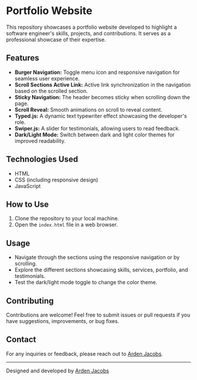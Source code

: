 # Portfolio Website

This repository showcases a portfolio website developed to highlight a software engineer's skills, projects, and contributions. It serves as a professional showcase of their expertise.

## Features

- **Burger Navigation:** Toggle menu icon and responsive navigation for seamless user experience.
- **Scroll Sections Active Link:** Active link synchronization in the navigation based on the scrolled section.
- **Sticky Navigation:** The header becomes sticky when scrolling down the page.
- **Scroll Reveal:** Smooth animations on scroll to reveal content.
- **Typed.js:** A dynamic text typewriter effect showcasing the developer's role.
- **Swiper.js:** A slider for testimonials, allowing users to read feedback.
- **Dark/Light Mode:** Switch between dark and light color themes for improved readability.

## Technologies Used

- HTML
- CSS (including responsive design)
- JavaScript

## How to Use

1. Clone the repository to your local machine.
2. Open the `index.html` file in a web browser.

## Usage

- Navigate through the sections using the responsive navigation or by scrolling.
- Explore the different sections showcasing skills, services, portfolio, and testimonials.
- Test the dark/light mode toggle to change the color theme.

## Contributing

Contributions are welcome! Feel free to submit issues or pull requests if you have suggestions, improvements, or bug fixes.

## Contact

For any inquiries or feedback, please reach out to [Arden Jacobs](mailto:ardengrahamjacobs@gmail.com).

---

Designed and developed by [Arden Jacobs](https://github.com/Arden-Jacobs)
